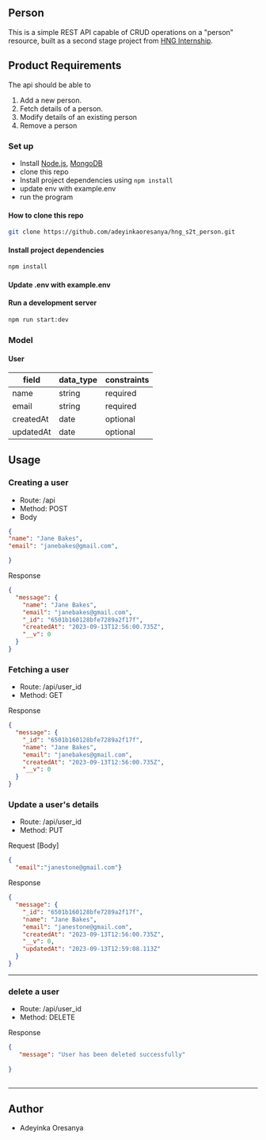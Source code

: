 ## Person

This is a simple REST API capable of CRUD operations on a "person" resource, built as a second stage project from <a href="https://internship.zuri.team/hngi9">HNG Internship</a>.

## Product Requirements

The api should be able to

 1. Add a new person.
 2. Fetch details of a person.
 3. Modify details of an existing person
 4. Remove a person 



### Set up

- Install [Node.js](https://nodejs.org/en/download/), [MongoDB](https://www.mongodb.com/docs/manual/installation/)
- clone this repo
- Install project dependencies using `npm install`
- update env with example.env
- run the program


#### How to clone this repo

```sh
git clone https://github.com/adeyinkaoresanya/hng_s2t_person.git
```

#### Install project dependencies

```sh
npm install
```

#### Update .env with example.env

#### Run a development server

```sh
npm run start:dev
```

### Model

#### User
| field        | data_type  | constraints       |
|--------------|------------|-------------------|
|  name        | string     |  required         |
|  email       | string     |  required         |
|  createdAt   |  date      |  optional         |
|  updatedAt   |  date      |  optional         |




## Usage

### Creating a user

- Route: /api
- Method: POST
- Body

```json
{
"name": "Jane Bakes",
"email": "janebakes@gmail.com",

}
```

Response

```json
{
  "message": {
    "name": "Jane Bakes",
    "email": "janebakes@gmail.com",
    "_id": "6501b160128bfe7289a2f17f",
    "createdAt": "2023-09-13T12:56:00.735Z",
    "__v": 0
  }
}

```


### Fetching a user

- Route: /api/user_id
- Method: GET


Response

```json
{
  "message": {
    "_id": "6501b160128bfe7289a2f17f",
    "name": "Jane Bakes",
    "email": "janebakes@gmail.com",
    "createdAt": "2023-09-13T12:56:00.735Z",
    "__v": 0
  }
}

```

### Update a user's details

- Route: /api/user_id
- Method: PUT

Request [Body]

```json
{
  "email":"janestone@gmail.com"}

```

Response

```json
{
  "message": {
    "_id": "6501b160128bfe7289a2f17f",
    "name": "Jane Bakes",
    "email": "janestone@gmail.com",
    "createdAt": "2023-09-13T12:56:00.735Z",
    "__v": 0,
    "updatedAt": "2023-09-13T12:59:08.113Z"
  }
}
```



---



### delete a user

- Route: /api/user_id
- Method: DELETE

Response

```json
{
   "message": "User has been deleted successfully" 
  
}
  
```


---


## Author
- Adeyinka Oresanya